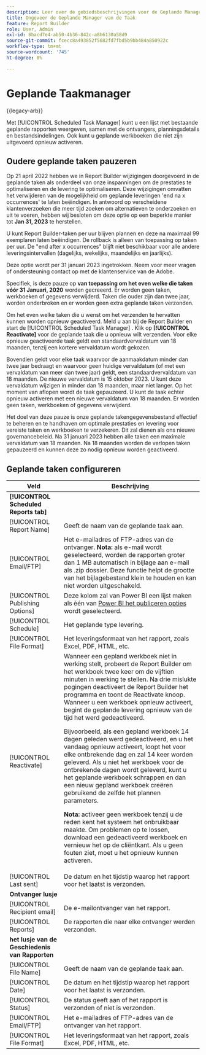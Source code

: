 ```yaml
---
description: Leer over de gebiedsbeschrijvingen voor de Geplande Manager van de Taak.
title: Ongeveer de Geplande Manager van de Taak
feature: Report Builder
role: User, Admin
exl-id: 8bacd7e4-ab50-4b36-842c-a8b6130a58d9
source-git-commit: fcecc8a493852f5682fd7fbd5b9bb484a850922c
workflow-type: tm+mt
source-wordcount: '745'
ht-degree: 0%

---
```


# Geplande Taakmanager

{{legacy-arb}}

Met [!UICONTROL Scheduled Task Manager] kunt u een lijst met bestaande geplande rapporten weergeven, samen met de ontvangers, planningsdetails en bestandsindelingen. Ook kunt u geplande werkboeken die niet zijn uitgevoerd opnieuw activeren.

## Oudere geplande taken pauzeren

Op 21 april 2022 hebben we in Report Builder wijzigingen doorgevoerd in de geplande taken als onderdeel van onze inspanningen om de prestaties te optimaliseren en de levering te optimaliseren. Deze wijzigingen omvatten het verwijderen van de mogelijkheid om geplande leveringen &#39;end na x occurrences&#39; te laten beëindigen. In antwoord op verscheidene klantenverzoeken die meer tijd zoeken om alternatieven te onderzoeken en uit te voeren, hebben wij besloten om deze optie op een beperkte manier tot **Jan 31, 2023** te herstellen.

U kunt Report Builder-taken per uur blijven plannen en deze na maximaal 99 exemplaren laten beëindigen. De rollback is alleen van toepassing op taken per uur. De &quot;end after x occurrences&quot; blijft niet beschikbaar voor alle andere leveringsintervallen (dagelijks, wekelijks, maandelijks en jaarlijks).

Deze optie wordt per 31 januari 2023 ingetrokken.
Neem voor meer vragen of ondersteuning contact op met de klantenservice van de Adobe.

Specifiek, is deze pauze op **van toepassing om het even welke die taken vóór 31 Januari, 2020** worden gecreeerd. Er worden geen taken, werkboeken of gegevens verwijderd. Taken die ouder zijn dan twee jaar, worden onderbroken en er worden geen extra geplande taken verzonden.

Om het even welke taken die u wenst om het verzenden te hervatten kunnen worden opnieuw geactiveerd. Meld u aan bij de Report Builder en start de [!UICONTROL Scheduled Task Manager] . Klik op **[!UICONTROL Reactivate]** voor de geplande taak die u opnieuw wilt verzenden. Voor elke opnieuw geactiveerde taak geldt een standaardvervaldatum van 18 maanden, tenzij een kortere vervaldatum wordt gekozen.

Bovendien geldt voor elke taak waarvoor de aanmaakdatum minder dan twee jaar bedraagt en waarvoor geen huidige vervaldatum (of met een vervaldatum van meer dan twee jaar) geldt, een standaardvervaldatum van 18 maanden. De nieuwe vervaldatum is 15 oktober 2023. U kunt deze vervaldatum wijzigen in minder dan 18 maanden, maar niet langer. Op het moment van aflopen wordt de taak gepauzeerd. U kunt de taak echter opnieuw activeren met een nieuwe vervaldatum van 18 maanden. Er worden geen taken, werkboeken of gegevens verwijderd.

Het doel van deze pauze is onze geplande takengegevensbestand effectief te beheren en te handhaven om optimale prestaties en levering voor vereiste taken en werkboeken te verzekeren. Dit zal dienen als ons nieuwe governancebeleid. Na 31 januari 2023 hebben alle taken een maximale vervaldatum van 18 maanden. Na 18 maanden worden de verlopen taken gepauzeerd en kunnen deze zo nodig opnieuw worden geactiveerd.

## Geplande taken configureren

| Veld | Beschrijving |
| --- | --- |
| **[!UICONTROL Scheduled Reports tab]** | |
| [!UICONTROL Report Name] | Geeft de naam van de geplande taak aan. |
| [!UICONTROL Email/FTP] | Het e-mailadres of FTP-adres van de ontvanger. **Nota:** als e-mail wordt geselecteerd, worden de rapporten groter dan 1 MB automatisch in bijlage aan e-mail als .zip dossier. Deze functie helpt de grootte van het bijlagebestand klein te houden en kan niet worden uitgeschakeld. |
| [!UICONTROL Publishing Options] | Deze kolom zal van Power BI een lijst maken als één van [ Power BI het publiceren opties ](https://experienceleague.adobe.com/docs/analytics/analyze/legacy-report-builder/publish-powerbi/power-bi.html) wordt geselecteerd. |
| [!UICONTROL Schedule] | Het geplande type levering. |
| [!UICONTROL File Format] | Het leveringsformaat van het rapport, zoals Excel, PDF, HTML, etc. |
| [!UICONTROL Reactivate] | Wanneer een gepland werkboek niet in werking stelt, probeert de Report Builder om het werkboek twee keer om de vijftien minuten in werking te stellen. Na drie mislukte pogingen deactiveert de Report Builder het programma en toont de Reactivate knoop. Wanneer u een werkboek opnieuw activeert, begint de geplande levering opnieuw van de tijd het werd gedeactiveerd.<p>Bijvoorbeeld, als een gepland werkboek 14 dagen geleden werd gedeactiveerd, en u het vandaag opnieuw activeert, loopt het voor elke ontbrekende dag en zal 14 keer worden geleverd. Als u niet het werkboek voor de ontbrekende dagen wordt geleverd, kunt u het geplande werkboek schrappen en dan een nieuw gepland werkboek creëren gebruikend de zelfde het plannen parameters.<p>**Nota:** activeer geen werkboek tenzij u de reden kent het systeem het onbruikbaar maakte. Om problemen op te lossen, download een gedeactiveerd werkboek en vernieuw het op de cliëntkant. Als u geen fouten ziet, moet u het opnieuw kunnen activeren. |
| [!UICONTROL Last sent] | De datum en het tijdstip waarop het rapport voor het laatst is verzonden. |
| **Ontvanger lusje** | |
| [!UICONTROL Recipient email] | De e-mailontvanger van het rapport. |
| [!UICONTROL Reports] | De rapporten die naar elke ontvanger werden verzonden. |
| **het lusje van de Geschiedenis van Rapporten** | |
| [!UICONTROL File Name] | Geeft de naam van de geplande taak aan. |
| [!UICONTROL Date] | De datum en het tijdstip waarop het rapport voor het laatst is verzonden. |
| [!UICONTROL Status] | De status geeft aan of het rapport is verzonden of niet is verzonden. |
| [!UICONTROL Email/FTP] | Het e-mailadres of FTP-adres van de ontvanger van het rapport. |
| [!UICONTROL File Format] | Het leveringsformaat van het rapport, zoals Excel, PDF, HTML, etc. |
